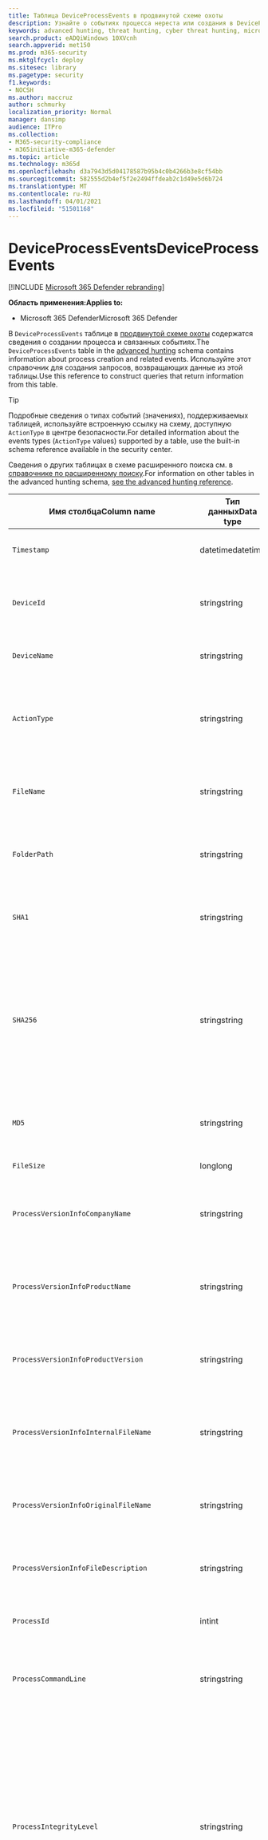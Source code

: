 ```yaml
---
title: Таблица DeviceProcessEvents в продвинутой схеме охоты
description: Узнайте о событиях процесса нереста или создания в DeviceProcessEventstable продвинутой схемы охоты
keywords: advanced hunting, threat hunting, cyber threat hunting, microsoft threat protection, Microsoft 365, mtp, m365, search, query, telemetry, schema reference, kusto, table, column, data type, processcreationevents, DeviceProcessEvents, process id, command line, DeviceProcessEvents
search.product: eADQiWindows 10XVcnh
search.appverid: met150
ms.prod: m365-security
ms.mktglfcycl: deploy
ms.sitesec: library
ms.pagetype: security
f1.keywords:
- NOCSH
ms.author: maccruz
author: schmurky
localization_priority: Normal
manager: dansimp
audience: ITPro
ms.collection:
- M365-security-compliance
- m365initiative-m365-defender
ms.topic: article
ms.technology: m365d
ms.openlocfilehash: d3a7943d5d04178587b95b4c0b4266b3e8cf54bb
ms.sourcegitcommit: 582555d2b4ef5f2e2494ffdeab2c1d49e5d6b724
ms.translationtype: MT
ms.contentlocale: ru-RU
ms.lasthandoff: 04/01/2021
ms.locfileid: "51501168"
---
```

# <a name="deviceprocessevents"></a><span data-ttu-id="f1689-104">DeviceProcessEvents</span><span class="sxs-lookup"><span data-stu-id="f1689-104">DeviceProcessEvents</span></span>

[!INCLUDE [Microsoft 365 Defender rebranding](../includes/microsoft-defender.md)]


<span data-ttu-id="f1689-105">**Область применения:**</span><span class="sxs-lookup"><span data-stu-id="f1689-105">**Applies to:**</span></span>
- <span data-ttu-id="f1689-106">Microsoft 365 Defender</span><span class="sxs-lookup"><span data-stu-id="f1689-106">Microsoft 365 Defender</span></span>



<span data-ttu-id="f1689-107">В `DeviceProcessEvents` таблице в [продвинутой схеме охоты](advanced-hunting-overview.md) содержатся сведения о создании процесса и связанных событиях.</span><span class="sxs-lookup"><span data-stu-id="f1689-107">The `DeviceProcessEvents` table in the [advanced hunting](advanced-hunting-overview.md) schema contains information about process creation and related events.</span></span> <span data-ttu-id="f1689-108">Используйте этот справочник для создания запросов, возвращающих данные из этой таблицы.</span><span class="sxs-lookup"><span data-stu-id="f1689-108">Use this reference to construct queries that return information from this table.</span></span>

>[!TIP]
> <span data-ttu-id="f1689-109">Подробные сведения о типах событий (значениях), поддерживаемых таблицей, используйте встроенную ссылку на схему, доступную `ActionType` в центре безопасности.</span><span class="sxs-lookup"><span data-stu-id="f1689-109">For detailed information about the events types (`ActionType` values) supported by a table, use the built-in schema reference available in the security center.</span></span>

<span data-ttu-id="f1689-110">Сведения о других таблицах в схеме расширенного поиска см. в [справочнике по расширенному поиску](advanced-hunting-schema-tables.md).</span><span class="sxs-lookup"><span data-stu-id="f1689-110">For information on other tables in the advanced hunting schema, [see the advanced hunting reference](advanced-hunting-schema-tables.md).</span></span>

| <span data-ttu-id="f1689-111">Имя столбца</span><span class="sxs-lookup"><span data-stu-id="f1689-111">Column name</span></span> | <span data-ttu-id="f1689-112">Тип данных</span><span class="sxs-lookup"><span data-stu-id="f1689-112">Data type</span></span> | <span data-ttu-id="f1689-113">Описание</span><span class="sxs-lookup"><span data-stu-id="f1689-113">Description</span></span> |
|-------------|-----------|-------------|
| `Timestamp` | <span data-ttu-id="f1689-114">datetime</span><span class="sxs-lookup"><span data-stu-id="f1689-114">datetime</span></span> | <span data-ttu-id="f1689-115">Дата и время записи события</span><span class="sxs-lookup"><span data-stu-id="f1689-115">Date and time when the event was recorded</span></span> |
| `DeviceId` | <span data-ttu-id="f1689-116">string</span><span class="sxs-lookup"><span data-stu-id="f1689-116">string</span></span> | <span data-ttu-id="f1689-117">Уникальный идентификатор для обслуживаемого компьютера</span><span class="sxs-lookup"><span data-stu-id="f1689-117">Unique identifier for the machine in the service</span></span> |
| `DeviceName` | <span data-ttu-id="f1689-118">string</span><span class="sxs-lookup"><span data-stu-id="f1689-118">string</span></span> | <span data-ttu-id="f1689-119">Полное доменное имя компьютера</span><span class="sxs-lookup"><span data-stu-id="f1689-119">Fully qualified domain name (FQDN) of the machine</span></span> |
| `ActionType` | <span data-ttu-id="f1689-120">string</span><span class="sxs-lookup"><span data-stu-id="f1689-120">string</span></span> | <span data-ttu-id="f1689-121">Тип действий, которые вызвали событие.</span><span class="sxs-lookup"><span data-stu-id="f1689-121">Type of activity that triggered the event.</span></span> <span data-ttu-id="f1689-122">Подробные [сведения см. в](advanced-hunting-schema-tables.md?#get-schema-information-in-the-security-center) справке по схеме на портале</span><span class="sxs-lookup"><span data-stu-id="f1689-122">See the [in-portal schema reference](advanced-hunting-schema-tables.md?#get-schema-information-in-the-security-center) for details</span></span> |
| `FileName` | <span data-ttu-id="f1689-123">string</span><span class="sxs-lookup"><span data-stu-id="f1689-123">string</span></span> | <span data-ttu-id="f1689-124">Имя файла, к которому было применено записанное действие</span><span class="sxs-lookup"><span data-stu-id="f1689-124">Name of the file that the recorded action was applied to</span></span> |
| `FolderPath` | <span data-ttu-id="f1689-125">string</span><span class="sxs-lookup"><span data-stu-id="f1689-125">string</span></span> | <span data-ttu-id="f1689-126">Папка, содержащая файл, к котором было применено записано действие</span><span class="sxs-lookup"><span data-stu-id="f1689-126">Folder containing the file that the recorded action was applied to</span></span> |
| `SHA1` | <span data-ttu-id="f1689-127">string</span><span class="sxs-lookup"><span data-stu-id="f1689-127">string</span></span> | <span data-ttu-id="f1689-128">SHA-1 файла, к которому было применено записанное действие</span><span class="sxs-lookup"><span data-stu-id="f1689-128">SHA-1 of the file that the recorded action was applied to</span></span> |
| `SHA256` | <span data-ttu-id="f1689-129">string</span><span class="sxs-lookup"><span data-stu-id="f1689-129">string</span></span> | <span data-ttu-id="f1689-130">SHA-256 файла, к которому было применено записанное действие</span><span class="sxs-lookup"><span data-stu-id="f1689-130">SHA-256 of the file that the recorded action was applied to.</span></span> <span data-ttu-id="f1689-131">Это поле обычно не заполняется. Используйте столбец SHA1, если он доступен.</span><span class="sxs-lookup"><span data-stu-id="f1689-131">This field is usually not populated — use the SHA1 column when available.</span></span> |
| `MD5` | <span data-ttu-id="f1689-132">string</span><span class="sxs-lookup"><span data-stu-id="f1689-132">string</span></span> | <span data-ttu-id="f1689-133">Hash MD5 файла, к который было применено записано действие</span><span class="sxs-lookup"><span data-stu-id="f1689-133">MD5 hash of the file that the recorded action was applied to</span></span> |
| `FileSize` | <span data-ttu-id="f1689-134">long</span><span class="sxs-lookup"><span data-stu-id="f1689-134">long</span></span> | <span data-ttu-id="f1689-135">Размер файла в bytes</span><span class="sxs-lookup"><span data-stu-id="f1689-135">Size of the file in bytes</span></span> |
| `ProcessVersionInfoCompanyName` | <span data-ttu-id="f1689-136">string</span><span class="sxs-lookup"><span data-stu-id="f1689-136">string</span></span> | <span data-ttu-id="f1689-137">Имя компании из сведений о версии вновь созданного процесса</span><span class="sxs-lookup"><span data-stu-id="f1689-137">Company name from the version information of the newly created process</span></span> |
| `ProcessVersionInfoProductName` | <span data-ttu-id="f1689-138">string</span><span class="sxs-lookup"><span data-stu-id="f1689-138">string</span></span> | <span data-ttu-id="f1689-139">Имя продукта из сведений о версии вновь созданного процесса</span><span class="sxs-lookup"><span data-stu-id="f1689-139">Product name from the version information of the newly created process</span></span> |
| `ProcessVersionInfoProductVersion` | <span data-ttu-id="f1689-140">string</span><span class="sxs-lookup"><span data-stu-id="f1689-140">string</span></span> | <span data-ttu-id="f1689-141">Версия продукта из сведений о версии вновь созданного процесса</span><span class="sxs-lookup"><span data-stu-id="f1689-141">Product version from the version information of the newly created process</span></span> |
| `ProcessVersionInfoInternalFileName` | <span data-ttu-id="f1689-142">string</span><span class="sxs-lookup"><span data-stu-id="f1689-142">string</span></span> | <span data-ttu-id="f1689-143">Имя внутреннего файла из сведений о версии вновь созданного процесса</span><span class="sxs-lookup"><span data-stu-id="f1689-143">Internal file name from the version information of the newly created process</span></span> |
| `ProcessVersionInfoOriginalFileName` | <span data-ttu-id="f1689-144">string</span><span class="sxs-lookup"><span data-stu-id="f1689-144">string</span></span> | <span data-ttu-id="f1689-145">Исходное имя файла из версии информации о вновь созданном процессе</span><span class="sxs-lookup"><span data-stu-id="f1689-145">Original file name from the version information of the newly created process</span></span> |
| `ProcessVersionInfoFileDescription` | <span data-ttu-id="f1689-146">string</span><span class="sxs-lookup"><span data-stu-id="f1689-146">string</span></span> | <span data-ttu-id="f1689-147">Описание из сведений о версии вновь созданного процесса</span><span class="sxs-lookup"><span data-stu-id="f1689-147">Description from the version information of the newly created process</span></span> |
| `ProcessId` | <span data-ttu-id="f1689-148">int</span><span class="sxs-lookup"><span data-stu-id="f1689-148">int</span></span> | <span data-ttu-id="f1689-149">ID процесса (PID) вновь созданного процесса</span><span class="sxs-lookup"><span data-stu-id="f1689-149">Process ID (PID) of the newly created process</span></span> |
| `ProcessCommandLine` | <span data-ttu-id="f1689-150">string</span><span class="sxs-lookup"><span data-stu-id="f1689-150">string</span></span> | <span data-ttu-id="f1689-151">Командная строка, используемая для создания нового процесса</span><span class="sxs-lookup"><span data-stu-id="f1689-151">Command line used to create the new process</span></span> |
| `ProcessIntegrityLevel` | <span data-ttu-id="f1689-152">string</span><span class="sxs-lookup"><span data-stu-id="f1689-152">string</span></span> | <span data-ttu-id="f1689-153">Уровень целостности вновь созданного процесса.</span><span class="sxs-lookup"><span data-stu-id="f1689-153">Integrity level of the newly created process.</span></span> <span data-ttu-id="f1689-154">Windows назначает уровни целостности процессам, основанным на определенных характеристиках, например, если они были запущены из скачаного интернета.</span><span class="sxs-lookup"><span data-stu-id="f1689-154">Windows assigns integrity levels to processes based on certain characteristics, such as if they were launched from an internet downloaded.</span></span> <span data-ttu-id="f1689-155">Эти уровни целостности влияют на разрешения на ресурсы</span><span class="sxs-lookup"><span data-stu-id="f1689-155">These integrity levels influence permissions to resources</span></span> |
| `ProcessTokenElevation` | <span data-ttu-id="f1689-156">string</span><span class="sxs-lookup"><span data-stu-id="f1689-156">string</span></span> | <span data-ttu-id="f1689-157">Указывает тип высоты маркера, примененный к вновь созданному процессу.</span><span class="sxs-lookup"><span data-stu-id="f1689-157">Indicates the type of token elevation applied to the newly created process.</span></span> <span data-ttu-id="f1689-158">Возможные значения: TokenElevationTypeLimited (ограниченный), TokenElevationTypeDefault (стандартный) и TokenElevationTypeFull (повышенный)</span><span class="sxs-lookup"><span data-stu-id="f1689-158">Possible values: TokenElevationTypeLimited (restricted), TokenElevationTypeDefault (standard), and TokenElevationTypeFull (elevated)</span></span> |
| `ProcessCreationTime` | <span data-ttu-id="f1689-159">datetime</span><span class="sxs-lookup"><span data-stu-id="f1689-159">datetime</span></span> | <span data-ttu-id="f1689-160">Дата и время создания процесса</span><span class="sxs-lookup"><span data-stu-id="f1689-160">Date and time the process was created</span></span> |
| `AccountDomain` | <span data-ttu-id="f1689-161">string</span><span class="sxs-lookup"><span data-stu-id="f1689-161">string</span></span> | <span data-ttu-id="f1689-162">Домен учетной записи</span><span class="sxs-lookup"><span data-stu-id="f1689-162">Domain of the account</span></span> |
| `AccountName` | <span data-ttu-id="f1689-163">string</span><span class="sxs-lookup"><span data-stu-id="f1689-163">string</span></span> | <span data-ttu-id="f1689-164">Имя пользователя учетной записи</span><span class="sxs-lookup"><span data-stu-id="f1689-164">User name of the account</span></span> |
| `AccountSid` | <span data-ttu-id="f1689-165">string</span><span class="sxs-lookup"><span data-stu-id="f1689-165">string</span></span> | <span data-ttu-id="f1689-166">Идентификатор безопасности (SID) учетной записи</span><span class="sxs-lookup"><span data-stu-id="f1689-166">Security Identifier (SID) of the account</span></span> |
| `AccountUpn` | <span data-ttu-id="f1689-167">string</span><span class="sxs-lookup"><span data-stu-id="f1689-167">string</span></span> | <span data-ttu-id="f1689-168">Основное имя пользователя (UPN) учетной записи</span><span class="sxs-lookup"><span data-stu-id="f1689-168">User principal name (UPN) of the account</span></span> |
| `AccountObjectId` | <span data-ttu-id="f1689-169">string</span><span class="sxs-lookup"><span data-stu-id="f1689-169">string</span></span> | <span data-ttu-id="f1689-170">Уникальный идентификатор учетной записи в Azure AD</span><span class="sxs-lookup"><span data-stu-id="f1689-170">Unique identifier for the account in Azure AD</span></span> |
| `LogonId` | <span data-ttu-id="f1689-171">string</span><span class="sxs-lookup"><span data-stu-id="f1689-171">string</span></span> | <span data-ttu-id="f1689-172">Идентификатор для сеанса логотипа.</span><span class="sxs-lookup"><span data-stu-id="f1689-172">Identifier for a logon session.</span></span> <span data-ttu-id="f1689-173">Этот идентификатор уникален на одной машине только между перезапусками</span><span class="sxs-lookup"><span data-stu-id="f1689-173">This identifier is unique on the same machine only between restarts</span></span> |
| `InitiatingProcessAccountDomain` | <span data-ttu-id="f1689-174">string</span><span class="sxs-lookup"><span data-stu-id="f1689-174">string</span></span> | <span data-ttu-id="f1689-175">Домен учетной записи, которая управляла процессом, ответственным за событие</span><span class="sxs-lookup"><span data-stu-id="f1689-175">Domain of the account that ran the process responsible for the event</span></span> |
| `InitiatingProcessAccountName` | <span data-ttu-id="f1689-176">string</span><span class="sxs-lookup"><span data-stu-id="f1689-176">string</span></span> | <span data-ttu-id="f1689-177">Имя пользователя учетной записи, которая запустила процесс, ответственный за событие</span><span class="sxs-lookup"><span data-stu-id="f1689-177">User name of the account that ran the process responsible for the event</span></span> |
| `InitiatingProcessAccountSid` | <span data-ttu-id="f1689-178">string</span><span class="sxs-lookup"><span data-stu-id="f1689-178">string</span></span> | <span data-ttu-id="f1689-179">Идентификатор безопасности (SID) учетной записи, которая управляла процессом, ответственным за событие</span><span class="sxs-lookup"><span data-stu-id="f1689-179">Security Identifier (SID) of the account that ran the process responsible for the event</span></span> |
| `InitiatingProcessAccountUpn` | <span data-ttu-id="f1689-180">string</span><span class="sxs-lookup"><span data-stu-id="f1689-180">string</span></span> | <span data-ttu-id="f1689-181">Основное имя пользователя (UPN) учетной записи, которая управляла процессом, ответственным за событие</span><span class="sxs-lookup"><span data-stu-id="f1689-181">User principal name (UPN) of the account that ran the process responsible for the event</span></span> |
| `InitiatingProcessAccountObjectId` | <span data-ttu-id="f1689-182">string</span><span class="sxs-lookup"><span data-stu-id="f1689-182">string</span></span> | <span data-ttu-id="f1689-183">ID объекта Azure AD учетной записи пользователя, которая запустила процесс, ответственный за событие</span><span class="sxs-lookup"><span data-stu-id="f1689-183">Azure AD object ID of the user account that ran the process responsible for the event</span></span> |
| `InitiatingProcessLogonId` | <span data-ttu-id="f1689-184">string</span><span class="sxs-lookup"><span data-stu-id="f1689-184">string</span></span> | <span data-ttu-id="f1689-185">Идентификатор для сеанса логотипа процесса, который инициировал событие.</span><span class="sxs-lookup"><span data-stu-id="f1689-185">Identifier for a logon session of the process that initiated the event.</span></span> <span data-ttu-id="f1689-186">Этот идентификатор уникален на одной машине только между перезапусками.</span><span class="sxs-lookup"><span data-stu-id="f1689-186">This identifier is unique on the same machine only between restarts.</span></span> |
| `InitiatingProcessIntegrityLevel` | <span data-ttu-id="f1689-187">string</span><span class="sxs-lookup"><span data-stu-id="f1689-187">string</span></span> | <span data-ttu-id="f1689-188">Уровень целостности процесса, который инициировал событие.</span><span class="sxs-lookup"><span data-stu-id="f1689-188">Integrity level of the process that initiated the event.</span></span> <span data-ttu-id="f1689-189">Windows назначает уровни целостности процессам, основанным на определенных характеристиках, например, если они были запущены из скачивания в Интернете.</span><span class="sxs-lookup"><span data-stu-id="f1689-189">Windows assigns integrity levels to processes based on certain characteristics, such as if they were launched from an internet download.</span></span> <span data-ttu-id="f1689-190">Эти уровни целостности влияют на разрешения на ресурсы</span><span class="sxs-lookup"><span data-stu-id="f1689-190">These integrity levels influence permissions to resources</span></span> |
| `InitiatingProcessTokenElevation` | <span data-ttu-id="f1689-191">string</span><span class="sxs-lookup"><span data-stu-id="f1689-191">string</span></span> | <span data-ttu-id="f1689-192">Тип маркера, указывающий на наличие или отсутствие высоты привилегий управления пользовательским доступом (UAC), применяемой к процессу, инициировал событие.</span><span class="sxs-lookup"><span data-stu-id="f1689-192">Token type indicating the presence or absence of User Access Control (UAC) privilege elevation applied to the process that initiated the event</span></span> |
| `InitiatingProcessSHA1` | <span data-ttu-id="f1689-193">string</span><span class="sxs-lookup"><span data-stu-id="f1689-193">string</span></span> | <span data-ttu-id="f1689-194">SHA-1 процесса (файла изображений), который инициировал событие</span><span class="sxs-lookup"><span data-stu-id="f1689-194">SHA-1 of the process (image file) that initiated the event</span></span> |
| `InitiatingProcessSHA256` | <span data-ttu-id="f1689-195">string</span><span class="sxs-lookup"><span data-stu-id="f1689-195">string</span></span> | <span data-ttu-id="f1689-196">SHA-256 процесса (файла изображений), который инициировал событие.</span><span class="sxs-lookup"><span data-stu-id="f1689-196">SHA-256 of the process (image file) that initiated the event.</span></span> <span data-ttu-id="f1689-197">Это поле обычно не заполняется. Используйте столбец SHA1, если он доступен.</span><span class="sxs-lookup"><span data-stu-id="f1689-197">This field is usually not populated — use the SHA1 column when available.</span></span> |
| `InitiatingProcessMD5` | <span data-ttu-id="f1689-198">string</span><span class="sxs-lookup"><span data-stu-id="f1689-198">string</span></span> | <span data-ttu-id="f1689-199">AD5 hash of the process (image file), that initiated the event</span><span class="sxs-lookup"><span data-stu-id="f1689-199">MD5 hash of the process (image file) that initiated the event</span></span> |
| `InitiatingProcessFileName` | <span data-ttu-id="f1689-200">string</span><span class="sxs-lookup"><span data-stu-id="f1689-200">string</span></span> | <span data-ttu-id="f1689-201">Имя процесса, который инициировал событие</span><span class="sxs-lookup"><span data-stu-id="f1689-201">Name of the process that initiated the event</span></span> |
| `InitiatingProcessFileSize` | <span data-ttu-id="f1689-202">long</span><span class="sxs-lookup"><span data-stu-id="f1689-202">long</span></span> | <span data-ttu-id="f1689-203">Размер файла, который запустил процесс, ответственный за событие</span><span class="sxs-lookup"><span data-stu-id="f1689-203">Size of the file that ran the process responsible for the event</span></span> |
| `InitiatingProcessVersionInfoCompanyName` | <span data-ttu-id="f1689-204">string</span><span class="sxs-lookup"><span data-stu-id="f1689-204">string</span></span> | <span data-ttu-id="f1689-205">Название компании из сведений о версии процесса (файла изображений), ответственного за событие</span><span class="sxs-lookup"><span data-stu-id="f1689-205">Company name from the version information of the process (image file) responsible for the event</span></span> |
| `InitiatingProcessVersionInfoProductName` | <span data-ttu-id="f1689-206">string</span><span class="sxs-lookup"><span data-stu-id="f1689-206">string</span></span> | <span data-ttu-id="f1689-207">Имя продукта из сведений о версии процесса (файл изображений), ответственных за событие</span><span class="sxs-lookup"><span data-stu-id="f1689-207">Product name from the version information of the process (image file) responsible for the event</span></span> |
| `InitiatingProcessVersionInfoProductVersion` | <span data-ttu-id="f1689-208">string</span><span class="sxs-lookup"><span data-stu-id="f1689-208">string</span></span> | <span data-ttu-id="f1689-209">Версия продукта из сведений о версии процесса (файла изображений), ответственного за событие</span><span class="sxs-lookup"><span data-stu-id="f1689-209">Product version from the version information of the process (image file) responsible for the event</span></span> |
| `InitiatingProcessVersionInfoInternalFileName` | <span data-ttu-id="f1689-210">string</span><span class="sxs-lookup"><span data-stu-id="f1689-210">string</span></span> | <span data-ttu-id="f1689-211">Имя внутреннего файла из сведений о версии процесса (файла изображений), ответственного за событие</span><span class="sxs-lookup"><span data-stu-id="f1689-211">Internal file name from the version information of the process (image file) responsible for the event</span></span> |
| `InitiatingProcessVersionInfoOriginalFileName` | <span data-ttu-id="f1689-212">string</span><span class="sxs-lookup"><span data-stu-id="f1689-212">string</span></span> | <span data-ttu-id="f1689-213">Исходное имя файла из версии данных процесса (файла изображений), ответственного за событие</span><span class="sxs-lookup"><span data-stu-id="f1689-213">Original file name from the version information of the process (image file) responsible for the event</span></span> |
| `InitiatingProcessVersionInfoFileDescription` | <span data-ttu-id="f1689-214">string</span><span class="sxs-lookup"><span data-stu-id="f1689-214">string</span></span> | <span data-ttu-id="f1689-215">Описание из сведений о версии процесса (файла изображений), ответственного за событие</span><span class="sxs-lookup"><span data-stu-id="f1689-215">Description from the version information of the process (image file) responsible for the event</span></span> |
| `InitiatingProcessId` | <span data-ttu-id="f1689-216">int</span><span class="sxs-lookup"><span data-stu-id="f1689-216">int</span></span> | <span data-ttu-id="f1689-217">Процесс ID (PID) процесса, который инициировал событие</span><span class="sxs-lookup"><span data-stu-id="f1689-217">Process ID (PID) of the process that initiated the event</span></span> |
| `InitiatingProcessCommandLine` | <span data-ttu-id="f1689-218">string</span><span class="sxs-lookup"><span data-stu-id="f1689-218">string</span></span> | <span data-ttu-id="f1689-219">Командная строка, используемая для запуска процесса, инициированного событием</span><span class="sxs-lookup"><span data-stu-id="f1689-219">Command line used to run the process that initiated the event</span></span> |
| `InitiatingProcessCreationTime` | <span data-ttu-id="f1689-220">datetime</span><span class="sxs-lookup"><span data-stu-id="f1689-220">datetime</span></span> | <span data-ttu-id="f1689-221">Дата и время начала процесса запуска события</span><span class="sxs-lookup"><span data-stu-id="f1689-221">Date and time when the process that initiated the event was started</span></span> |
| `InitiatingProcessFolderPath` | <span data-ttu-id="f1689-222">string</span><span class="sxs-lookup"><span data-stu-id="f1689-222">string</span></span> | <span data-ttu-id="f1689-223">Папка, содержащая процесс (файл изображений), который инициировал событие</span><span class="sxs-lookup"><span data-stu-id="f1689-223">Folder containing the process (image file) that initiated the event</span></span> |
| `InitiatingProcessParentId` | <span data-ttu-id="f1689-224">int</span><span class="sxs-lookup"><span data-stu-id="f1689-224">int</span></span> | <span data-ttu-id="f1689-225">Process ID (PID) родительского процесса, который породил процесс, ответственный за событие</span><span class="sxs-lookup"><span data-stu-id="f1689-225">Process ID (PID) of the parent process that spawned the process responsible for the event</span></span> |
| `InitiatingProcessParentFileName` | <span data-ttu-id="f1689-226">string</span><span class="sxs-lookup"><span data-stu-id="f1689-226">string</span></span> | <span data-ttu-id="f1689-227">Имя родительского процесса, который породил процесс, ответственный за событие</span><span class="sxs-lookup"><span data-stu-id="f1689-227">Name of the parent process that spawned the process responsible for the event</span></span> |
| `InitiatingProcessParentCreationTime` | <span data-ttu-id="f1689-228">datetime</span><span class="sxs-lookup"><span data-stu-id="f1689-228">datetime</span></span> | <span data-ttu-id="f1689-229">Дата и время запуска родительского процесса, ответственного за событие</span><span class="sxs-lookup"><span data-stu-id="f1689-229">Date and time when the parent of the process responsible for the event was started</span></span> |
| `InitiatingProcessSignerType` | <span data-ttu-id="f1689-230">string</span><span class="sxs-lookup"><span data-stu-id="f1689-230">string</span></span> | <span data-ttu-id="f1689-231">Тип подписавщика файла процесса (файла изображений), который инициировал событие</span><span class="sxs-lookup"><span data-stu-id="f1689-231">Type of file signer of the process (image file) that initiated the event</span></span> |
| `InitiatingProcessSignatureStatus` | <span data-ttu-id="f1689-232">string</span><span class="sxs-lookup"><span data-stu-id="f1689-232">string</span></span> | <span data-ttu-id="f1689-233">Сведения о состоянии подписи процесса (файла изображений), который инициировал событие</span><span class="sxs-lookup"><span data-stu-id="f1689-233">Information about the signature status of the process (image file) that initiated the event</span></span> |
| `ReportId` | <span data-ttu-id="f1689-234">long</span><span class="sxs-lookup"><span data-stu-id="f1689-234">long</span></span> | <span data-ttu-id="f1689-235">Идентификатор события на основе повторяющегося счетчика.</span><span class="sxs-lookup"><span data-stu-id="f1689-235">Event identifier based on a repeating counter.</span></span> <span data-ttu-id="f1689-236">Для определения уникальных событий этот столбец должен использоваться в сочетании со столбцами DeviceName и Timestamp.</span><span class="sxs-lookup"><span data-stu-id="f1689-236">To identify unique events, this column must be used in conjunction with the DeviceName and Timestamp columns</span></span> |
| `AppGuardContainerId` | <span data-ttu-id="f1689-237">string</span><span class="sxs-lookup"><span data-stu-id="f1689-237">string</span></span> | <span data-ttu-id="f1689-238">Идентификатор виртуализированного контейнера, используемого службой Application Guard для изоляции активности браузера</span><span class="sxs-lookup"><span data-stu-id="f1689-238">Identifier for the virtualized container used by Application Guard to isolate browser activity</span></span> |
| `AdditionalFields` | <span data-ttu-id="f1689-239">string</span><span class="sxs-lookup"><span data-stu-id="f1689-239">string</span></span> | <span data-ttu-id="f1689-240">Дополнительные сведения о событии в формате массива JSON</span><span class="sxs-lookup"><span data-stu-id="f1689-240">Additional information about the event in JSON array format</span></span> |


## <a name="related-topics"></a><span data-ttu-id="f1689-241">Статьи по теме</span><span class="sxs-lookup"><span data-stu-id="f1689-241">Related topics</span></span>
- [<span data-ttu-id="f1689-242">Обзор расширенной охоты</span><span class="sxs-lookup"><span data-stu-id="f1689-242">Advanced hunting overview</span></span>](advanced-hunting-overview.md)
- [<span data-ttu-id="f1689-243">Изучение языка запросов</span><span class="sxs-lookup"><span data-stu-id="f1689-243">Learn the query language</span></span>](advanced-hunting-query-language.md)
- [<span data-ttu-id="f1689-244">Использование общих запросов</span><span class="sxs-lookup"><span data-stu-id="f1689-244">Use shared queries</span></span>](advanced-hunting-shared-queries.md)
- [<span data-ttu-id="f1689-245">Охота на различных устройствах, в письмах, приложениях и удостоверениях</span><span class="sxs-lookup"><span data-stu-id="f1689-245">Hunt across devices, emails, apps, and identities</span></span>](advanced-hunting-query-emails-devices.md)
- [<span data-ttu-id="f1689-246">Сведения о схеме</span><span class="sxs-lookup"><span data-stu-id="f1689-246">Understand the schema</span></span>](advanced-hunting-schema-tables.md)
- [<span data-ttu-id="f1689-247">Применение рекомендаций по использованию запросов</span><span class="sxs-lookup"><span data-stu-id="f1689-247">Apply query best practices</span></span>](advanced-hunting-best-practices.md)
